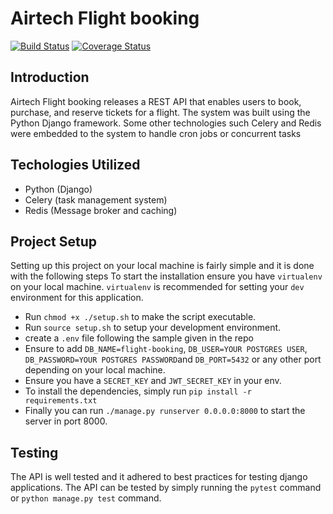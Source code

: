 # Airtech Flight booking

[![Build Status](https://travis-ci.org/johnchuks/flight-booking.svg?branch=develop)](https://travis-ci.org/johnchuks/flight-booking)
[![Coverage Status](https://coveralls.io/repos/github/johnchuks/flight-booking/badge.svg?branch=master)](https://coveralls.io/github/johnchuks/flight-booking?branch=develop)


## Introduction
Airtech Flight booking releases a REST API that enables users to book, purchase, and reserve tickets for a flight. The system was built using the Python Django framework. Some other technologies such Celery and Redis were embedded to the system to handle cron jobs or concurrent tasks



## Techologies Utilized
- Python (Django)
- Celery (task management system)
- Redis (Message broker and caching)


## Project Setup
Setting up this project on your local machine is fairly simple and it is done with the following steps
To start the installation ensure you have `virtualenv` on your local machine. `virtualenv` is recommended for setting your `dev` environment for this application.

- Run `chmod +x ./setup.sh` to make the script executable.
- Run `source setup.sh` to setup your development environment.
- create a `.env` file following the sample given in the repo
- Ensure to add ```DB_NAME=flight-booking```, `DB_USER=YOUR POSTGRES USER`, `DB_PASSWORD=YOUR POSTGRES PASSWORD`and `DB_PORT=5432` or any other port depending on your local machine.
- Ensure you have a `SECRET_KEY` and `JWT_SECRET_KEY` in your env.
- To install the dependencies, simply run `pip install -r requirements.txt`
- Finally you can run `./manage.py runserver 0.0.0.0:8000` to start the server in port 8000.


## Testing
The API is well tested and it adhered to best practices for testing django applications. The API can be tested by simply running the `pytest` command or `python manage.py test` command.


